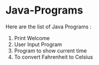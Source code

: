# Java-Programs

Here are the list of Java Programs :

1) Print Welcome
2) User Input Program
3) Program to show current time
4) To convert Fahrenheit to Celsius
